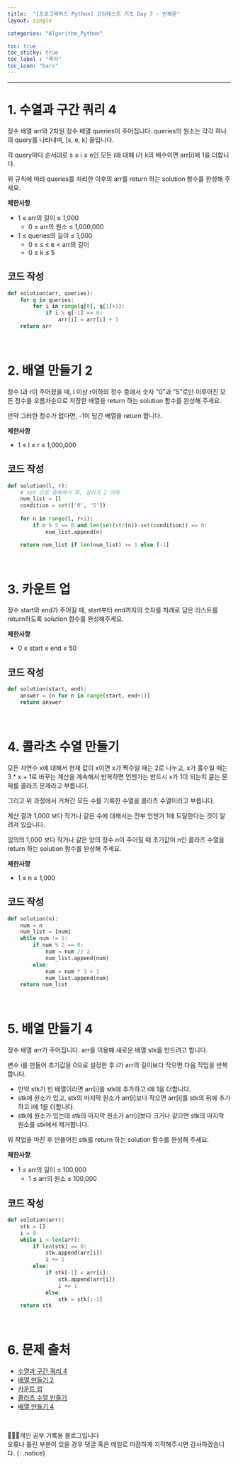 ```yaml
---
title:  "[프로그래머스 Python] 코딩테스트 기초 Day 7 - 반복문"
layout: single

categories: "Algorithm_Python"

toc: true
toc_sticky: true
toc_label : "목차"
toc_icon: "bars"
---
```


***

# 1. 수열과 구간 쿼리 4
정수 배열 arr와 2차원 정수 배열 queries이 주어집니다. queries의 원소는 각각 하나의 query를 나타내며, [s, e, k] 꼴입니다.

각 query마다 순서대로 s ≤ i ≤ e인 모든 i에 대해 i가 k의 배수이면 arr[i]에 1을 더합니다.

위 규칙에 따라 queries를 처리한 이후의 arr를 return 하는 solution 함수를 완성해 주세요.

**제한사항**
- 1 ≤ arr의 길이 ≤ 1,000
  - 0 ≤ arr의 원소 ≤ 1,000,000
- 1 ≤ queries의 길이 ≤ 1,000
  - 0 ≤ s ≤ e < arr의 길이
  - 0 ≤ k ≤ 5

## 코드 작성
```python
def solution(arr, queries):
    for q in queries:
        for i in range(q[0], q[1]+1):
            if i % q[-1] == 0:
                arr[i] = arr[i] + 1
    return arr
```

<br>

# 2. 배열 만들기 2
정수 l과 r이 주어졌을 때, l 이상 r이하의 정수 중에서 숫자 "0"과 "5"로만 이루어진 모든 정수를 오름차순으로 저장한 배열을 return 하는 solution 함수를 완성해 주세요.

만약 그러한 정수가 없다면, -1이 담긴 배열을 return 합니다.

**제한사항**
- 1 ≤ l ≤ r ≤ 1,000,000

## 코드 작성
```python
def solution(l, r):
    # set 으로 중복제거 후, 길이가 2 이하
    num_list = []
    condition = set(['0', '5'])
    
    for n in range(l, r+1):
        if n % 5 == 0 and len(set(str(n))-set(condition)) == 0:
            num_list.append(n)

    return num_list if len(num_list) >= 1 else [-1]
```

<br>

# 3. 카운트 업
정수 start와 end가 주어질 때, start부터 end까지의 숫자를 차례로 담은 리스트를 return하도록 solution 함수를 완성해주세요.

**제한사항**
- 0 ≤ start ≤ end ≤ 50

## 코드 작성
```python
def solution(start, end):
    answer = [n for n in range(start, end+1)]
    return answer
```

<br>

# 4. 콜라츠 수열 만들기
모든 자연수 x에 대해서 현재 값이 x이면 x가 짝수일 때는 2로 나누고, x가 홀수일 때는 3 * x + 1로 바꾸는 계산을 계속해서 반복하면 언젠가는 반드시 x가 1이 되는지 묻는 문제를 콜라츠 문제라고 부릅니다.

그리고 위 과정에서 거쳐간 모든 수를 기록한 수열을 콜라츠 수열이라고 부릅니다.

계산 결과 1,000 보다 작거나 같은 수에 대해서는 전부 언젠가 1에 도달한다는 것이 알려져 있습니다.

임의의 1,000 보다 작거나 같은 양의 정수 n이 주어질 때 초기값이 n인 콜라츠 수열을 return 하는 solution 함수를 완성해 주세요.

**제한사항**
- 1 ≤ n ≤ 1,000

## 코드 작성
```python
def solution(n):
    num = n
    num_list = [num]
    while num != 1:
        if num % 2 == 0: 
            num = num // 2
            num_list.append(num)
        else:
            num = num * 3 + 1
            num_list.append(num)
    return num_list
```

<br>

# 5. 배열 만들기 4
정수 배열 arr가 주어집니다. arr를 이용해 새로운 배열 stk를 만드려고 합니다.

변수 i를 만들어 초기값을 0으로 설정한 후 i가 arr의 길이보다 작으면 다음 작업을 반복합니다.
- 만약 stk가 빈 배열이라면 arr[i]를 stk에 추가하고 i에 1을 더합니다.
- stk에 원소가 있고, stk의 마지막 원소가 arr[i]보다 작으면 arr[i]를 stk의 뒤에 추가하고 i에 1을 더합니다.
- stk에 원소가 있는데 stk의 마지막 원소가 arr[i]보다 크거나 같으면 stk의 마지막 원소를 stk에서 제거합니다.

위 작업을 마친 후 만들어진 stk를 return 하는 solution 함수를 완성해 주세요.

**제한사항**
- 1 ≤ arr의 길이 ≤ 100,000
  - 1 ≤ arr의 원소 ≤ 100,000

## 코드 작성
```python
def solution(arr):
    stk = []
    i = 0
    while i < len(arr):
        if len(stk) == 0: 
            stk.append(arr[i])
            i += 1
        else:
            if stk[-1] < arr[i]:
                stk.append(arr[i])
                i += 1
            else:
                stk = stk[:-1]
    return stk
```

<br>

# 6. 문제 출처
- [수열과 구간 쿼리 4](https://school.programmers.co.kr/learn/courses/30/lessons/181922)
- [배열 만들기 2](https://school.programmers.co.kr/learn/courses/30/lessons/181921)
- [카운트 업](https://school.programmers.co.kr/learn/courses/30/lessons/181920)
- [콜라츠 수열 만들기](https://school.programmers.co.kr/learn/courses/30/lessons/181919)
- [배열 만들기 4](https://school.programmers.co.kr/learn/courses/30/lessons/181918)

<br>

👩🏻‍💻개인 공부 기록용 블로그입니다
<br>오류나 틀린 부분이 있을 경우 댓글 혹은 메일로 따끔하게 지적해주시면 감사하겠습니다.
{: .notice}